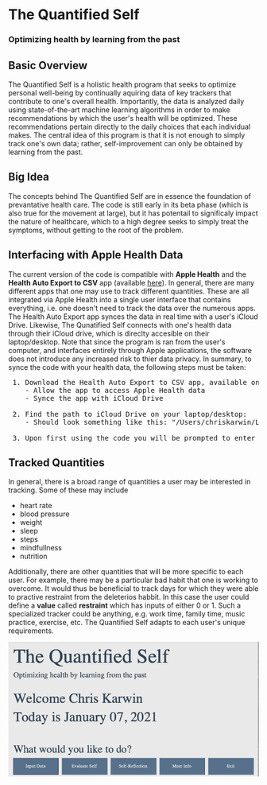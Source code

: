 # The Quantified Self 
### Optimizing health by learning from the past

## Basic Overview <br />
The Quantified Self is a holistic health program that seeks to optimize personal well-being by continually aquiring data of key trackers that contribute to one's overall health. Importantly, the data is analyzed daily using state-of-the-art machine learning algorithms in order to make recommendations by which the user's health will be optimized. These recommendations pertain directly to the daily choices that each individual makes. The central idea of this program is that it is not enough to simply track one's own data; rather, self-improvement can only be obtained by learning from the past. 

## Big Idea <br />
The concepts behind The Quantified Self are in essence the foundation of prevantative health care. The code is still early in its beta phase (which is also true for the movement at large), but it has potentail to significaly impact the nature of healthcare, which to a high degree seeks to simply treat the symptoms, without getting to the root of the problem. 

## Interfacing with Apple Health Data <br />

The current version of the code is compatible with **Apple Health** and the **Health Auto Export to CSV** app (available [here](https://apps.apple.com/us/app/health-auto-export-to-csv/id1115567069)). In general, there are many different apps that one may use to track different quantities. These are all integrated via Apple Health into a single user interface that contains everything, i.e. one doesn't need to track the data over the numerous apps. The Health Auto Export app synces the data in real time with a user's iCloud Drive. Likewise, The Qunatified Self connects with one's health data through their iCloud drive, which is direclty accesible on their laptop/desktop. Note that since the program is ran from the user's computer, and interfaces entirely through Apple applications, the software does not introduce any increased risk to thier data privacy. In summary, to synce the code with your health data, the following steps must be taken:


<pre>
 1. Download the Health Auto Export to CSV app, available on Apple iPhone and Apple Watch
    - Allow the app to access Apple Health data
    - Synce the app with iCloud Drive
  
 2. Find the path to iCloud Drive on your laptop/desktop:
    - Should look something like this: "/Users/chriskarwin/Library/Mobile Documents/iCloud~com~ifunography~HealthExport/Documents/"
  
 3. Upon first using the code you will be prompted to enter the above path 
</pre>

## Tracked Quantities <br />

In general, there is a broad range of quantities a user may be interested in tracking. Some of these may include

* heart rate
* blood pressure
* weight
* sleep
* steps
* mindfullness
* nutrition

Additionally, there are other quantities that will be more specific to each user. For example, there may be a particular bad habit that one is working to overcome. It would thus be beneficial to track days for which they were able to practive restraint from the deleterios habbit. In this case the user could define a **value** called **restraint** which has inputs of either 0 or 1. Such a specialized tracker could be anything, e.g. work time, family time, music practice, exercise, etc. The Quantified Self adapts to each user's unique requirements.   



<p align="center">
<img width="700"  src="main_gui.png">
</p>
